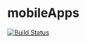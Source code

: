 # mobileApps

[![Build Status](https://travis-ci.org/ikarus512/mobileApps.svg?branch=master)](https://travis-ci.org/ikarus512/mobileApps)
